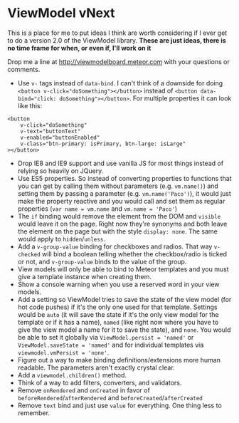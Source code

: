 # ViewModel vNext
This is a place for me to put ideas I think are worth considering if I ever get to do a version 2.0 of the ViewModel library. **These are just ideas, there is no time frame for when, or even if, I'll work on it**

Drop me a line at http://viewmodelboard.meteor.com with your questions or comments.

- Use `v-` tags instead of `data-bind`. I can't think of a downside for doing `<button v-click="doSomething"></button>` instead of `<button data-bind="click: doSomething"></button>`. For multiple properties it can look like this:
```
<button 
    v-click="doSomething"
    v-text="buttonText"
    v-enabled="buttonEnabled"
    v-class="btn-primary: isPrimary, btn-large: isLarge"
></button>
```
- Drop IE8 and IE9 support and use vanilla JS for most things instead of relying so heavily on JQuery.
- Use ES5 properties. So instead of converting properties to functions that you can get by calling them without parameters (e.g. `vm.name()`) and setting them by passing a parameter (e.g. `vm.name('Paco')`), it would just make the property reactive and you would call and set them as regular properties (`var name = vm.name` and `vm.name = 'Paco'`)
- The `if` binding would remove the element from the DOM and `visible` would leave it on the page. Right now they're synonyms and both leave the element on the page but with the style `display: none`. The same would apply to `hidden`/`unless`.
- Add a `v-group-value` binding for checkboxes and radios. That way `v-checked` will bind a boolean telling whether the checkbox/radio is ticked or not, and `v-group-value` binds to the value of the group.
- View models will only be able to bind to Meteor templates and you must give a template instance when creating them.
- Show a console warning when you use a reserved word in your view models.
- Add a setting so ViewModel tries to save the state of the view model (for hot code pushes) if it's the only one used for that template. Settings would be `auto` (it will save the state if it's the only view model for the template or if it has a name), `named` (like right now where you have to give the view model a name for it to save the state), and `none`. You would be able to set it globally via `ViewModel.persist = 'named'` or `ViewModel.saveState = 'named'` and for individual templates via `viewmodel.vmPersist = 'none'`.
- Figure out a way to make binding definitions/extensions more human readable. The parameters aren't exactly crystal clear.
- Add a `viewmodel.children()` method.
- Think of a way to add filters, converters, and validators.
- Remove `onRendered` and `onCreated` in favor of `beforeRendered`/`afterRendered` and `beforeCreated`/`afterCreated`
- Remove `text` bind and just use `value` for everything. One thing less to remember.
